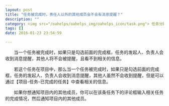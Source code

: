 ```yaml
---
layout: post
title: "任务被完成时，责任人以外的其他成员会不会有消息提醒？"
description: ""
category: <img src="/oahelps/oahelps_img/oahelps_icon/task.png"> 任务分配与使用
tags: []
date: 2016-01-23 23:54:59

---
```

&#160; &#160; &#160; &#160;当一个任务被完成时，如果只是勾选前面的完成框，任务的发起人、负责人会收到消息提醒，其他人将不会被提醒，且看不到相关的信息。

&#160; &#160; &#160; &#160;若这个任务在项目中，那么当一个任务被完成时，如果只是勾选前面的完成框，任务的发起人、负责人会收到消息提醒，其他人虽然不会收到提醒，但是可以通过【项目-任务-已完成的任务】中查看相关的信息。

&#160; &#160; &#160; &#160;如果你想通知项目内的其他成员，你可以在该条任务下的评论框输入相关任务的完成情况，然后通知项目内的其他成员。


